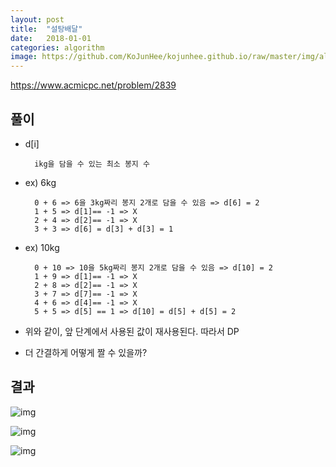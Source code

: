 ```yaml
---
layout: post
title:  "설탕배달"
date:   2018-01-01
categories: algorithm
image: https://github.com/KoJunHee/kojunhee.github.io/raw/master/img/algorithm.png
---
```


<https://www.acmicpc.net/problem/2839>

## 풀이

- d[i]

		ikg을 담을 수 있는 최소 봉지 수
		
- ex) 6kg

		0 + 6 => 6을 3kg짜리 봉지 2개로 담을 수 있음 => d[6] = 2
		1 + 5 => d[1]== -1 => X
		2 + 4 => d[2]== -1 => X
		3 + 3 => d[6] = d[3] + d[3] = 1
		
- ex) 10kg

		0 + 10 => 10을 5kg짜리 봉지 2개로 담을 수 있음 => d[10] = 2 
		1 + 9 => d[1]== -1 => X
		2 + 8 => d[2]== -1 => X
		3 + 7 => d[7]== -1 => X
		4 + 6 => d[4]== -1 => X
		5 + 5 => d[5] == 1 => d[10] = d[5] + d[5] = 2
		
- 위와 같이, 앞 단계에서 사용된 값이 재사용된다. 따라서 DP

- 더 간결하게 어떻게 짤 수 있을까?

## 결과

![img](https://github.com/KoJunHee/kojunhee.github.io/raw/master/img/설탕01.png)

![img](https://github.com/KoJunHee/kojunhee.github.io/raw/master/img/설탕02.png)

![img](https://github.com/KoJunHee/kojunhee.github.io/raw/master/img/설탕03.png)